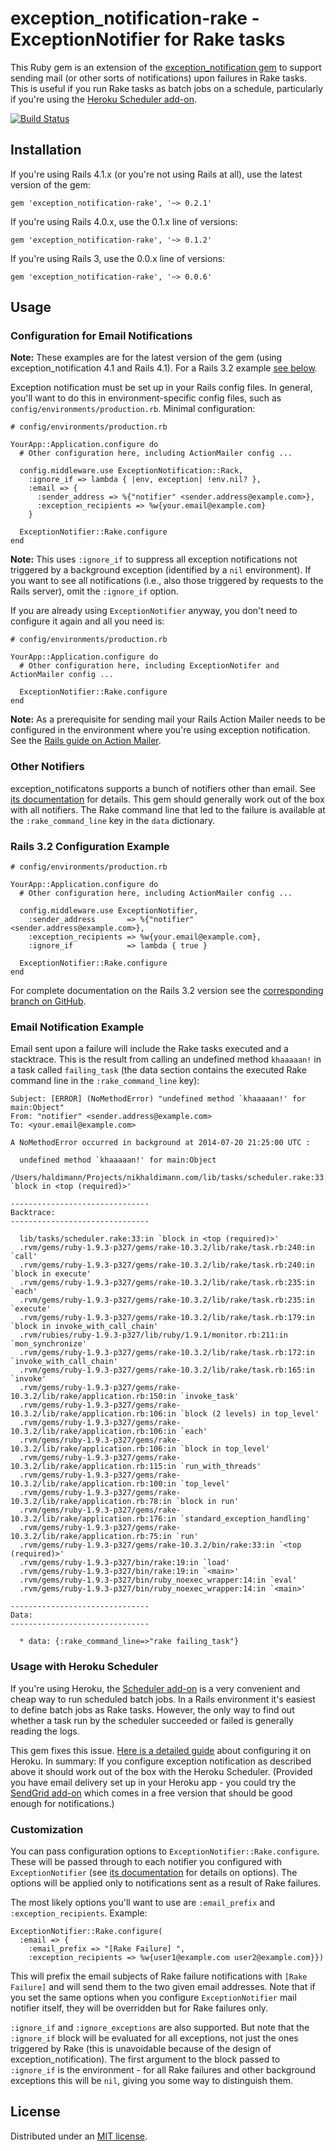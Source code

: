 exception_notification-rake - ExceptionNotifier for Rake tasks
==============================================================

This Ruby gem is an extension of the [exception_notification gem](http://rubygems.org/gems/exception_notification) to support sending mail (or other sorts of notifications) upon failures in Rake tasks. This is useful if you run Rake tasks as batch jobs on a schedule, particularly if you're using the [Heroku Scheduler add-on](http://addons.heroku.com/scheduler).

[![Build Status](https://travis-ci.org/nikhaldi/exception_notification-rake.png)](https://travis-ci.org/nikhaldi/exception_notification-rake)

## Installation

If you're using Rails 4.1.x (or you're not using Rails at all), use the latest version of the gem:

    gem 'exception_notification-rake', '~> 0.2.1'

If you're using Rails 4.0.x, use the 0.1.x line of versions:

    gem 'exception_notification-rake', '~> 0.1.2'

If you're using Rails 3, use the 0.0.x line of versions:

    gem 'exception_notification-rake', '~> 0.0.6'


## Usage

### Configuration for Email Notifications

**Note:** These examples are for the latest version of the gem (using exception_notification 4.1 and Rails 4.1). For a Rails 3.2 example [see below](#rails-32-configuration-example).

Exception notification must be set up in your Rails config files. In general, you'll want to do this in environment-specific config files, such as `config/environments/production.rb`. Minimal configuration:

    # config/environments/production.rb

    YourApp::Application.configure do
      # Other configuration here, including ActionMailer config ...

      config.middleware.use ExceptionNotification::Rack,
        :ignore_if => lambda { |env, exception| !env.nil? },
        :email => {
          :sender_address => %{"notifier" <sender.address@example.com>},
          :exception_recipients => %w{your.email@example.com}
        }

      ExceptionNotifier::Rake.configure
    end

**Note:** This uses `:ignore_if` to suppress all exception notifications not triggered by a background exception (identified by a `nil` environment). If you want to see all notifications (i.e., also those triggered by requests to the Rails server), omit the `:ignore_if` option.

If you are already using `ExceptionNotifier` anyway, you don't need to configure it again and all you need is:

    # config/environments/production.rb

    YourApp::Application.configure do
      # Other configuration here, including ExceptionNotifer and ActionMailer config ...

      ExceptionNotifier::Rake.configure
    end

**Note:** As a prerequisite for sending mail your Rails Action Mailer needs to be configured in the environment where you're using exception notification. See the [Rails guide on Action Mailer](http://guides.rubyonrails.org/action_mailer_basics.html#action-mailer-configuration).


### Other Notifiers

exception_notificatons supports a bunch of notifiers other than email. See [its documentation](http://smartinez87.github.io/exception_notification/#notifiers) for details. This gem should generally work out of the box with all notifiers. The Rake command line that led to the failure is available at the `:rake_command_line` key in the `data` dictionary.


### Rails 3.2 Configuration Example

    # config/environments/production.rb

    YourApp::Application.configure do
      # Other configuration here, including ActionMailer config ...

      config.middleware.use ExceptionNotifier,
        :sender_address       => %{"notifier" <sender.address@example.com>},
        :exception_recipients => %w{your.email@example.com},
        :ignore_if            => lambda { true }

      ExceptionNotifier::Rake.configure
    end

For complete documentation on the Rails 3.2 version see the [corresponding branch on GitHub](https://github.com/nikhaldi/exception_notification-rake/tree/rails3.2).


### Email Notification Example

Email sent upon a failure will include the Rake tasks executed and a stacktrace. This is the result from calling an undefined method `khaaaaan!` in a task called `failing_task` (the data section contains the executed Rake command line in the `:rake_command_line` key):

    Subject: [ERROR] (NoMethodError) "undefined method `khaaaaan!' for main:Object"
    From: "notifier" <sender.address@example.com>
    To: <your.email@example.com>

    A NoMethodError occurred in background at 2014-07-20 21:25:00 UTC :

      undefined method `khaaaaan!' for main:Object
      /Users/haldimann/Projects/nikhaldimann.com/lib/tasks/scheduler.rake:33:in `block in <top (required)>'

    -------------------------------
    Backtrace:
    -------------------------------

      lib/tasks/scheduler.rake:33:in `block in <top (required)>'
      .rvm/gems/ruby-1.9.3-p327/gems/rake-10.3.2/lib/rake/task.rb:240:in `call'
      .rvm/gems/ruby-1.9.3-p327/gems/rake-10.3.2/lib/rake/task.rb:240:in `block in execute'
      .rvm/gems/ruby-1.9.3-p327/gems/rake-10.3.2/lib/rake/task.rb:235:in `each'
      .rvm/gems/ruby-1.9.3-p327/gems/rake-10.3.2/lib/rake/task.rb:235:in `execute'
      .rvm/gems/ruby-1.9.3-p327/gems/rake-10.3.2/lib/rake/task.rb:179:in `block in invoke_with_call_chain'
      .rvm/rubies/ruby-1.9.3-p327/lib/ruby/1.9.1/monitor.rb:211:in `mon_synchronize'
      .rvm/gems/ruby-1.9.3-p327/gems/rake-10.3.2/lib/rake/task.rb:172:in `invoke_with_call_chain'
      .rvm/gems/ruby-1.9.3-p327/gems/rake-10.3.2/lib/rake/task.rb:165:in `invoke'
      .rvm/gems/ruby-1.9.3-p327/gems/rake-10.3.2/lib/rake/application.rb:150:in `invoke_task'
      .rvm/gems/ruby-1.9.3-p327/gems/rake-10.3.2/lib/rake/application.rb:106:in `block (2 levels) in top_level'
      .rvm/gems/ruby-1.9.3-p327/gems/rake-10.3.2/lib/rake/application.rb:106:in `each'
      .rvm/gems/ruby-1.9.3-p327/gems/rake-10.3.2/lib/rake/application.rb:106:in `block in top_level'
      .rvm/gems/ruby-1.9.3-p327/gems/rake-10.3.2/lib/rake/application.rb:115:in `run_with_threads'
      .rvm/gems/ruby-1.9.3-p327/gems/rake-10.3.2/lib/rake/application.rb:100:in `top_level'
      .rvm/gems/ruby-1.9.3-p327/gems/rake-10.3.2/lib/rake/application.rb:78:in `block in run'
      .rvm/gems/ruby-1.9.3-p327/gems/rake-10.3.2/lib/rake/application.rb:176:in `standard_exception_handling'
      .rvm/gems/ruby-1.9.3-p327/gems/rake-10.3.2/lib/rake/application.rb:75:in `run'
      .rvm/gems/ruby-1.9.3-p327/gems/rake-10.3.2/bin/rake:33:in `<top (required)>'
      .rvm/gems/ruby-1.9.3-p327/bin/rake:19:in `load'
      .rvm/gems/ruby-1.9.3-p327/bin/rake:19:in `<main>'
      .rvm/gems/ruby-1.9.3-p327/bin/ruby_noexec_wrapper:14:in `eval'
      .rvm/gems/ruby-1.9.3-p327/bin/ruby_noexec_wrapper:14:in `<main>'

    -------------------------------
    Data:
    -------------------------------

      * data: {:rake_command_line=>"rake failing_task"}


### Usage with Heroku Scheduler

If you're using Heroku, the [Scheduler add-on](http://addons.heroku.com/scheduler) is a very convenient and cheap way to run scheduled batch jobs. In a Rails environment it's easiest to define batch jobs as Rake tasks. However, the only way to find out whether a task run by the scheduler succeeded or failed is generally reading the logs.

This gem fixes this issue. [Here is a detailed guide](http://blog.nikhaldimann.com/2013/02/19/failure-notifications-for-rake-tasks-on-the-heroku-scheduler/) about configuring it on Heroku. In summary: If you configure exception notification as described above it should work out of the box with the Heroku Scheduler. (Provided you have email delivery set up in your Heroku app - you could try the [SendGrid add-on](https://addons.heroku.com/sendgrid) which comes in a free version that should be good enough for notifications.)


### Customization

You can pass configuration options to `ExceptionNotifier::Rake.configure`. These will be
passed through to each notifier you configured with `ExceptionNotifier` (see [its documentation](https://github.com/smartinez87/exception_notification) for details on options). The options will be applied only to notifications sent as a result of Rake failures.

The most likely options you'll want to use are `:email_prefix` and `:exception_recipients`. Example:

    ExceptionNotifier::Rake.configure(
      :email => {
        :email_prefix => "[Rake Failure] ",
        :exception_recipients => %w{user1@example.com user2@example.com}})

This will prefix the email subjects of Rake failure notifications with `[Rake Failure]` and will send them to the two given email addresses. Note that if you set the same options when you configure `ExceptionNotifier` mail notifier itself, they will be overridden but for Rake failures only.

`:ignore_if` and `:ignore_exceptions` are also supported. But note that the `:ignore_if` block will be evaluated for all exceptions, not just the ones triggered by Rake (this is unavoidable because of the design of exception_notification). The first argument to the block passed to `:ignore_if` is the environment - for all Rake failures and other background exceptions this will be `nil`, giving you some way to distinguish them.


## License

Distributed under an [MIT license](https://github.com/nikhaldi/exception_notification-rake/blob/master/LICENSE.md).
